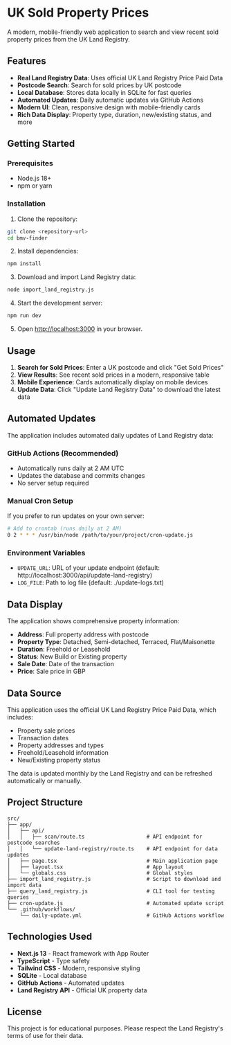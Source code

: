 # UK Sold Property Prices

A modern, mobile-friendly web application to search and view recent sold property prices from the UK Land Registry.

## Features

- **Real Land Registry Data**: Uses official UK Land Registry Price Paid Data
- **Postcode Search**: Search for sold prices by UK postcode
- **Local Database**: Stores data locally in SQLite for fast queries
- **Automated Updates**: Daily automatic updates via GitHub Actions
- **Modern UI**: Clean, responsive design with mobile-friendly cards
- **Rich Data Display**: Property type, duration, new/existing status, and more

## Getting Started

### Prerequisites

- Node.js 18+ 
- npm or yarn

### Installation

1. Clone the repository:
```bash
git clone <repository-url>
cd bmv-finder
```

2. Install dependencies:
```bash
npm install
```

3. Download and import Land Registry data:
```bash
node import_land_registry.js
```

4. Start the development server:
```bash
npm run dev
```

5. Open [http://localhost:3000](http://localhost:3000) in your browser.

## Usage

1. **Search for Sold Prices**: Enter a UK postcode and click "Get Sold Prices"
2. **View Results**: See recent sold prices in a modern, responsive table
3. **Mobile Experience**: Cards automatically display on mobile devices
4. **Update Data**: Click "Update Land Registry Data" to download the latest data

## Automated Updates

The application includes automated daily updates of Land Registry data:

### GitHub Actions (Recommended)
- Automatically runs daily at 2 AM UTC
- Updates the database and commits changes
- No server setup required

### Manual Cron Setup
If you prefer to run updates on your own server:

```bash
# Add to crontab (runs daily at 2 AM)
0 2 * * * /usr/bin/node /path/to/your/project/cron-update.js
```

### Environment Variables
- `UPDATE_URL`: URL of your update endpoint (default: http://localhost:3000/api/update-land-registry)
- `LOG_FILE`: Path to log file (default: ./update-logs.txt)

## Data Display

The application shows comprehensive property information:

- **Address**: Full property address with postcode
- **Property Type**: Detached, Semi-detached, Terraced, Flat/Maisonette
- **Duration**: Freehold or Leasehold
- **Status**: New Build or Existing property
- **Sale Date**: Date of the transaction
- **Price**: Sale price in GBP

## Data Source

This application uses the official UK Land Registry Price Paid Data, which includes:
- Property sale prices
- Transaction dates
- Property addresses and types
- Freehold/Leasehold information
- New/Existing property status

The data is updated monthly by the Land Registry and can be refreshed automatically or manually.

## Project Structure

```
src/
├── app/
│   ├── api/
│   │   ├── scan/route.ts                    # API endpoint for postcode searches
│   │   └── update-land-registry/route.ts    # API endpoint for data updates
│   ├── page.tsx                             # Main application page
│   ├── layout.tsx                           # App layout
│   └── globals.css                          # Global styles
├── import_land_registry.js                  # Script to download and import data
├── query_land_registry.js                   # CLI tool for testing queries
├── cron-update.js                           # Automated update script
└── .github/workflows/
    └── daily-update.yml                     # GitHub Actions workflow
```

## Technologies Used

- **Next.js 13** - React framework with App Router
- **TypeScript** - Type safety
- **Tailwind CSS** - Modern, responsive styling
- **SQLite** - Local database
- **GitHub Actions** - Automated updates
- **Land Registry API** - Official UK property data

## License

This project is for educational purposes. Please respect the Land Registry's terms of use for their data.
